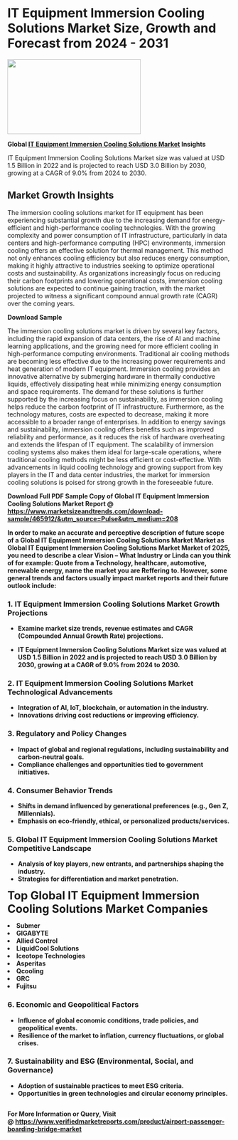 <H1>IT Equipment Immersion Cooling Solutions Market Size, Growth and Forecast from 2024 - 2031</H1><img class="aligncenter size-medium wp-image-584254" src="https://thirdeyenews.in/wp-content/uploads/2024/09/Global-Market-Research-300x168.jpeg" alt="" width="300" height="168" /><p><strong>Global&nbsp;<a href="https://www.marketsizeandtrends.com/download-sample/465912/&amp;utm_source=Pulse&amp;utm_medium=208">IT Equipment Immersion Cooling Solutions Market</a> Insights</strong></p><p>IT Equipment Immersion Cooling Solutions Market size was valued at USD 1.5 Billion in 2022 and is projected to reach USD 3.0 Billion by 2030, growing at a CAGR of 9.0% from 2024 to 2030.</p><p><h2>Market Growth Insights</h2> <p>The immersion cooling solutions market for IT equipment has been experiencing substantial growth due to the increasing demand for energy-efficient and high-performance cooling technologies. With the growing complexity and power consumption of IT infrastructure, particularly in data centers and high-performance computing (HPC) environments, immersion cooling offers an effective solution for thermal management. This method not only enhances cooling efficiency but also reduces energy consumption, making it highly attractive to industries seeking to optimize operational costs and sustainability. As organizations increasingly focus on reducing their carbon footprints and lowering operational costs, immersion cooling solutions are expected to continue gaining traction, with the market projected to witness a significant compound annual growth rate (CAGR) over the coming years.</p> <p><strong>Download Sample</strong></p> <p>The immersion cooling solutions market is driven by several key factors, including the rapid expansion of data centers, the rise of AI and machine learning applications, and the growing need for more efficient cooling in high-performance computing environments. Traditional air cooling methods are becoming less effective due to the increasing power requirements and heat generation of modern IT equipment. Immersion cooling provides an innovative alternative by submerging hardware in thermally conductive liquids, effectively dissipating heat while minimizing energy consumption and space requirements. The demand for these solutions is further supported by the increasing focus on sustainability, as immersion cooling helps reduce the carbon footprint of IT infrastructure. Furthermore, as the technology matures, costs are expected to decrease, making it more accessible to a broader range of enterprises. In addition to energy savings and sustainability, immersion cooling offers benefits such as improved reliability and performance, as it reduces the risk of hardware overheating and extends the lifespan of IT equipment. The scalability of immersion cooling systems also makes them ideal for large-scale operations, where traditional cooling methods might be less efficient or cost-effective. With advancements in liquid cooling technology and growing support from key players in the IT and data center industries, the market for immersion cooling solutions is poised for strong growth in the foreseeable future.</p> <p><strong></p><p><span class=""><strong>Download Full PDF Sample Copy of Global IT Equipment Immersion Cooling Solutions Market Report</strong> @ <a href="https://www.marketsizeandtrends.com/download-sample/465912/&amp;utm_source=Pulse&amp;utm_medium=208" target="_blank">https://www.marketsizeandtrends.com/download-sample/465912/&amp;utm_source=Pulse&amp;utm_medium=208</a></span></p><p>In order to make an accurate and perceptive description of future scope of a Global&nbsp;IT Equipment Immersion Cooling Solutions Market Market as Global&nbsp;IT Equipment Immersion Cooling Solutions Market Market of 2025, you need to describe a clear Vision &ndash; What Industry or Linda can you think of for example: Quote from a Technology, healthcare, automotive, renewable energy, name the market you are Reffering to. However, some general trends and factors usually impact market reports and their future outlook include:</p><h3>1.&nbsp;<strong>IT Equipment Immersion Cooling Solutions Market Growth Projections</strong></h3><ul><li>Examine market size trends, revenue estimates and CAGR (Compounded Annual Growth Rate) projections.</li><li><p>IT Equipment Immersion Cooling Solutions Market size was valued at USD 1.5 Billion in 2022 and is projected to reach USD 3.0 Billion by 2030, growing at a CAGR of 9.0% from 2024 to 2030.</p></li></ul><h3>2.&nbsp;<strong>IT Equipment Immersion Cooling Solutions Market Technological Advancements</strong></h3><ul><li>Integration of AI, IoT, blockchain, or automation in the industry.</li><li>Innovations driving cost reductions or improving efficiency.</li></ul><h3>3.&nbsp;<strong>Regulatory and Policy Changes</strong></h3><ul><li>Impact of global and regional regulations, including sustainability and carbon-neutral goals.</li><li>Compliance challenges and opportunities tied to government initiatives.</li></ul><h3>4.&nbsp;<strong>Consumer Behavior Trends</strong></h3><ul><li>Shifts in demand influenced by generational preferences (e.g., Gen Z, Millennials).</li><li>Emphasis on eco-friendly, ethical, or personalized products/services.</li></ul><h3>5.&nbsp;<strong>Global IT Equipment Immersion Cooling Solutions Market Competitive Landscape</strong></h3><ul><li>Analysis of key players, new entrants, and partnerships shaping the industry.</li><li>Strategies for differentiation and market penetration.</li></ul><p data-pm-slice="1 1 []"><span style="color: inherit; font-family: inherit; font-size: 25px;">Top Global IT Equipment Immersion Cooling Solutions Market Companies</span></p><div class="" data-test-id=""><p><li>Submer</li><li> GIGABYTE</li><li> Allied Control</li><li> LiquidCool Solutions</li><li> Iceotope Technologies</li><li> Asperitas</li><li> Qcooling</li><li> GRC</li><li> Fujitsu</li></p></div><h3>6.&nbsp;<strong>Economic and Geopolitical Factors</strong></h3><ul><li>Influence of global economic conditions, trade policies, and geopolitical events.</li><li>Resilience of the market to inflation, currency fluctuations, or global crises.</li></ul><h3>7.&nbsp;<strong>Sustainability and ESG (Environmental, Social, and Governance)</strong></h3><ul><li>Adoption of sustainable practices to meet ESG criteria.</li><li>Opportunities in green technologies and circular economy principles.</li></ul><h2><strong style="font-size: 14px;">For More Information or Query, Visit @&nbsp;</strong><a style="background-color: #ffffff; font-size: 14px;" href="https://www.marketsizeandtrends.com/report/it-equipment-immersion-cooling-solutions-market/" target="_blank">https://www.verifiedmarketreports.com/product/airport-passenger-boarding-bridge-market</a></h2>
